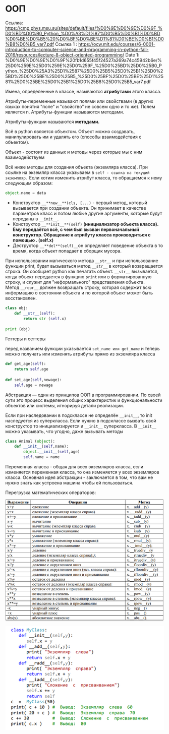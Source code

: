 # ООП

Ссылка: https://cmp.phys.msu.su/sites/default/files/%D0%9E%D0%9E%D0%9F_%D0%BD%D0%B0_Python_%D0%A3%D1%87%D0%B5%D0%B1%D0%BD%D0%BE%D0%B5%20%D0%BF%D0%BE%D1%81%D0%BE%D0%B1%D0%B8%D0%B5_var7.pdf
Ссылка 1 : https://ocw.mit.edu/courses/6-0001-introduction-to-computer-science-and-programming-in-python-fall-2016/resources/lecture-8-object-oriented-programming/
Date 1: %D0%9E%D0%9E%D0%9F%20fb1d655f45f24527a269a74c45942b6e/%25D0%259E%25D0%259E%25D0%259F_%25D0%25BD%25D0%25B0_Python_%25D0%25A3%25D1%2587%25D0%25B5%25D0%25B1%25D0%25BD%25D0%25BE%25D0%25B5_%25D0%25BF%25D0%25BE%25D1%2581%25D0%25BE%25D0%25B1%25D0%25B8%25D0%25B5_var7.pdf

Имена, определенные в классе, называются **атрибутами** этого класса. 

Атрибуты-переменные называют полями или свойствами (в других языках понятия "поле" и "свойство" не совсем одно и то же). Полем является n. Атрибуты-функции называются методами.

Атрибуты-функции называются **методами.**

Всё в python является объектом.  Объект можно создавать, манипулировать им и удалять его (способы взаимодействия с объектом). 

Объект - состоит из данных и методы через которые мы с ним взаимодействуем 

Всё ниже методы для создания объекта (экземляра класса). При ссылке на экземляр класса указываем в `self - ссылка на текущий экземпляр.`  Если хотим изменить атрибут класса, то обращаемся к нему следующим образом:

```python
object.name = data
```

- Конструктор `__**new__**(cls, [...)` - первый метод, который вызывается при создании объекта. Он принимает в качестве параметров класс и потом любые другие аргументы, которые будут переданы в `__init__`.
- Конструктор  `__**init__**(self)` **(инициализатор объекта класса).  Ему передаётся всё, с чем был вызван первоначальный конструктор. Обращение к атрибуту класса производиться с помощью . (self.x)**
- Деструктор `__**del**(self)__`он определяет поведение объекта в то время, когда объект попадает в сборщик мусора.

При использовании магического метода `__str__`  и при использование функции print, будет вызываться метод `__str__` в который возвращается строка.  Он сообщает python как печатать объект. `__str__` вызывается, когда объект передается в функцию `print` или в форматированную строку, и служит для "неформального" представления объекта. Метод `__repr__` должен возвращать строку, которая содержит всю информацию о состоянии объекта и по которой объект может быть восстановлен.

```python
class obj:
	def __str__(self):
		return str (self.x)

print (obj)
```

Геттеры и сеттеры 

перед названием функции указывается `set_name или get_name` и теперь можно получать или изменять атрибуты прямо из экземляра класса

```python
def get_age(self):
	return self.age

def set_age(self,newage):
	self.age = newage
```

Абстракция — один из принципов ООП в программировании. По своей сути это процесс выделения общих характеристик и функциональности объектов или системы, игнорируя детали реализации. 

Если при наследовании в подсклассе не определён `__init__`, то init наследуется из суперкласса. Если нужно в подсклассе вызвать свой конструктор то инициализируется и  `__init__` суперкласса. В `__init__` можно указывать, что угодно, даже вызывать методы

```python
class Animal (object):
	def __init__(self,name):
		object.__init__(self,age)
		self.name = name
```

Переменная класса - общая для всех экземляров класса, если изменяется переменная класса, то она изменяется у всех экземляров класса. Основная идея абстракции - заключается в том, что вам не нужно знать как устроена машина чтобы ей пользоваться.

Перегрузка математических операторов:

![msedge_dSWwOyvN5j.png](%D0%9E%D0%9E%D0%9F%20fb1d655f45f24527a269a74c45942b6e/msedge_dSWwOyvN5j.png)

![msedge_vpgCJpBthr.png](%D0%9E%D0%9E%D0%9F%20fb1d655f45f24527a269a74c45942b6e/msedge_vpgCJpBthr.png)